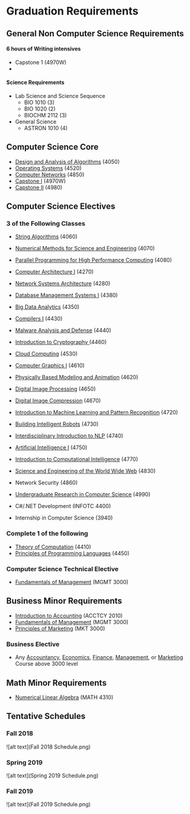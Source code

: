# Graduation Requirements
  
  
  
## General Non Computer Science Requirements

#### 6 hours of Writing intensives
* Capstone 1 (4970W)
* 

#### Science Requirements
* Lab Science and Science Sequence 
	* BIO 1010    (3)
	* BIO 1020    (2)
	* BIOCHM 2112 (3)
* General Science
	* ASTRON 1010 (4)

## Computer Science Core
* [Design and Analysis of Algorithms](http://catalog.missouri.edu/search/?P=CMP_SC%204050) (4050)
* [Operating Systems](http://catalog.missouri.edu/search/?P=CMP_SC%204520) (4520)
* [Computer Networks](http://catalog.missouri.edu/search/?P=CMP_SC%204850) (4850)
* [Capstone I](http://catalog.missouri.edu/search/?P=CMP_SC%204970) (4970W)
* [Capstone II](http://catalog.missouri.edu/search/?P=CMP_SC%204980) (4980)

## Computer Science Electives

### 3 of the Following Classes

* [String Algorithms](http://catalog.missouri.edu/search/?P=CMP_SC%204060) (4060)

*  [Numerical Methods for Science and Engineering](http://catalog.missouri.edu/search/?P=CMP_SC%204070) (4070)
*  [Parallel Programming for High Performance Computing](http://catalog.missouri.edu/search/?P=CMP_SC%204080) (4080)
*  [Computer Architecture I](http://catalog.missouri.edu/search/?P=CMP_SC%204270) (4270)
*  [Network Systems Architecture](http://catalog.missouri.edu/search/?P=CMP_SC%204280) (4280)
* [Database Management Systems I](http://catalog.missouri.edu/search/?P=CMP_SC%204380) (4380)
* [Big Data Analytics](http://catalog.missouri.edu/search/?P=CMP_SC%204350) (4350)
*  [Compilers I](http://catalog.missouri.edu/search/?P=CMP_SC%204430) (4430)
*  [Malware Analysis and Defense](http://catalog.missouri.edu/search/?P=CMP_SC%204440) (4440)
* [Introduction to Cryptography ](http://catalog.missouri.edu/search/?P=CMP_SC%204460) (4460) 
* [Cloud Computing](http://catalog.missouri.edu/search/?P=CMP_SC%20453) (4530)
* [Computer Graphics I](http://catalog.missouri.edu/search/?P=CMP_SC%204610) (4610)
* [Physically Based Modeling and Animation](http://catalog.missouri.edu/search/?P=CMP_SC%204620) (4620)
* [Digital Image Processing](http://catalog.missouri.edu/search/?P=CMP_SC%204650) (4650)
* [Digital Image Compression](http://catalog.missouri.edu/search/?P=CMP_SC%204670) (4670)
* [Introduction to Machine Learning and Pattern Recognition](http://catalog.missouri.edu/search/?P=CMP_SC%204720) (4720)
* [Building Intelligent Robots](http://catalog.missouri.edu/search/?P=CMP_SC%204730) (4730)
* [Interdisciplinary Introduction to NLP](http://catalog.missouri.edu/search/?P=CMP_SC%204740) (4740)
* [Artificial Intelligence I](http://catalog.missouri.edu/search/?P=CMP_SC%204750) (4750)
* [Introduction to Computational Intelligence](http://catalog.missouri.edu/search/?P=CMP_SC%204770) (4770)
* [Science and Engineering of the World Wide Web](http://catalog.missouri.edu/search/?P=CMP_SC%204830) (4830)
* Network Security (4860)
* [Undergraduate Research in Computer Science](http://catalog.missouri.edu/search/?P=CMP_SC%204990) (4990)
* C#/.NET Development (INFOTC 4400)
* Internship in Computer Science (3940)

### Complete 1 of the following
* [Theory of Computation](http://catalog.missouri.edu/search/?P=CMP_SC%204410) (4410)
* [Principles of Programming Languages](http://catalog.missouri.edu/search/?P=CMP_SC%204450) (4450)

### Computer Science Technical Elective
* [Fundamentals of Management](http://catalog.missouri.edu/search/?P=MANGMT+3000) (MGMT 3000)

## Business Minor Requirements
* [Introduction to Accounting](http://catalog.missouri.edu/search/?P=ACCTCY+2010) (ACCTCY 2010)
* [Fundamentals of Management](http://catalog.missouri.edu/search/?P=MANGMT%203000) (MGMT 3000)
* [Principles of Marketing](http://catalog.missouri.edu/search/?P=MRKTNG%203000) (MKT 3000)

### Business Elective
* Any [Accountancy](http://catalog.missouri.edu/courseofferings/acctcy), [Economics](http://catalog.missouri.edu/courseofferings/econom), [Finance](http://catalog.missouri.edu/courseofferings/financ), [Management](http://catalog.missouri.edu/courseofferings/mangmt), or [Marketing](http://catalog.missouri.edu/courseofferings/mrktng) Course above 3000 level

## Math Minor Requirements
* [Numerical Linear Algebra](http://catalog.missouri.edu/courseofferings/math/#m4310) (MATH 4310)



## Tentative Schedules

### Fall 2018

![alt text](Fall 2018 Schedule.png)

### Spring 2019

![alt text](Spring 2019 Schedule.png)

### Fall 2019

![alt text](Fall 2019 Schedule.png)
